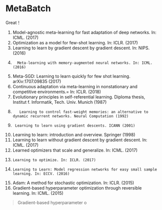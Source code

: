 # MetaBatch

Great！
1. Model-agnostic meta-learning for fast adaptation of deep networks. In: ICML. (2017) 
2. Optimization as a model for few-shot learning. In: ICLR. (2017) 
3. Learning to learn by gradient descent by gradient descent. In: NIPS. (2016) 
4.       Meta-learning with memory-augmented neural networks. In: ICML. (2016) 
5. Meta-SGD: Learning to learn quickly for few shot learning. arXiv:1707.09835 (2017) 
6. Continuous adaptation via meta-learning in nonstationary and competitive environments.= In: ICLR. (2018) 
7.  Evolutionary principles in self-referential learning. Diploma thesis, Institut f. Informatik, Tech. Univ. Munich (1987) 
8.        Learning to control fast-weight memories: an alternative to dynamic recurrent networks. Neural Computation (1992) 
9.      Learning to learn using gradient descents. ICANN (2001) 
10.   Learning to learn: introduction and overview. Springer (1998) 
11.    Learning to learn without gradient descent by gradient descent. In: ICML. (2017) 
12.    Learned optimizers that scale and generalize. In: ICML. (2017)
13.     Learning to optimize. In: ICLR. (2017)
14.     Learning to Learn: Model regression networks for easy small sample learning. In: ECCV. (2016) 
15.    Adam: A method for stochastic optimization. In: ICLR. (2015) 
16.    Gradient-based hyperparameter optimization through reversible learning. In: ICML. (2015)
> Gradient-based hyperparameter o